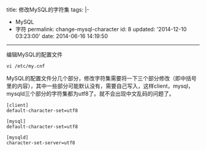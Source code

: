 title: 修改MySQL的字符集
tags: |-

  - MySQL
  - 字符
permalink: change-mysql-character
id: 8
updated: '2014-12-10 03:23:00'
date: 2014-06-16 14:19:50
---

编辑MySQL的配置文件

`vi /etc/my.cnf`

MySQL的配置文件分几个部分，修改字符集需要将一下三个部分修改（即中括号里的内容），其中一些部分可能默认没有，需要自己写入，这样client，mysql，mysqld三个部分的字符集都为utf8了。就不会出现中文乱码的问题了。

```mysql
[client]
default-character-set=utf8

[mysql]
default-character-set=utf8

[mysqld]
character-set-server=utf8
```